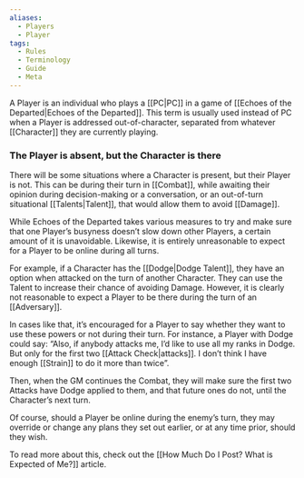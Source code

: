 ```yaml
---
aliases:
  - Players
  - Player
tags:
  - Rules
  - Terminology
  - Guide
  - Meta
---
```

A Player is an individual who plays a [[PC|PC]] in a game of [[Echoes of the Departed|Echoes of the Departed]]. This term is usually used instead of PC when a Player is addressed out-of-character, separated from whatever [[Character]] they are currently playing.

### The Player is absent, but the Character is there
There will be some situations where a Character is present, but their Player is not. This can be during their turn in [[Combat]], while awaiting their opinion during decision-making or a conversation, or an out-of-turn situational [[Talents|Talent]], that would allow them to avoid [[Damage]].

While Echoes of the Departed takes various measures to try and make sure that one Player’s busyness doesn’t slow down other Players, a certain amount of it is unavoidable. Likewise, it is entirely unreasonable to expect for a Player to be online during all turns. 

For example, if a Character has the [[Dodge|Dodge Talent]], they have an option when attacked on the turn of another Character. They can use the Talent to increase their chance of avoiding Damage. However, it is clearly not reasonable to expect a Player to be there during the turn of an [[Adversary]].

In cases like that, it’s encouraged for a Player to say whether they want to use these powers or not during their turn. For instance, a Player with Dodge could say: “Also, if anybody attacks me, I’d like to use all my ranks in Dodge. But only for the first two [[Attack Check|attacks]]. I don’t think I have enough [[Strain]] to do it more than twice”.

Then, when the GM continues the Combat, they will make sure the first two Attacks have Dodge applied to them, and that future ones do not, until the Character’s next turn.

Of course, should a Player be online during the enemy’s turn, they may override or change any plans they set out earlier, or at any time prior, should they wish.

To read more about this, check out the [[How Much Do I Post? What is Expected of Me?]] article.